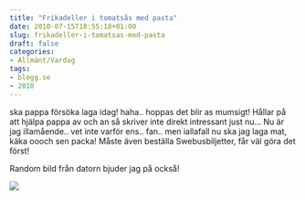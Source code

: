 ```yaml
---
title: "Frikadeller i tomatsås med pasta"
date: 2010-07-15T18:55:18+01:00
slug: frikadeller-i-tomatsas-med-pasta
draft: false
categories:
- Allmänt/Vardag
tags:
- blogg.se
- 2010
---
```

ska pappa försöka laga idag! haha.. hoppas det blir as mumsigt! Hållar på att hjälpa pappa av och an så skriver inte direkt intressant just nu... Nu är jag illamående.. vet inte varför ens.. fan.. men iallafall nu ska jag laga mat, käka oooch sen packa! Måste även beställa Swebusbiljetter, får väl göra det först!  
  
  
  
Random bild från datorn bjuder jag på också!  
  
![](/assets/images/blogg.se/dsc04903_98263688.jpg)